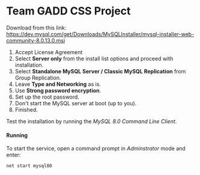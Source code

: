 # Team GADD CSS Project


Download from this link: https://dev.mysql.com/get/Downloads/MySQLInstaller/mysql-installer-web-community-8.0.13.0.msi

1. Accept License Agreement
2. Select **Server only** from the install list options and proceed with installation.
3. Select **Standalone MySQL Server / Classic MySQL Replication** from Group Replication.
4. Leave **Type and Networking** as is.
5. Use **Strong password encryption**.
6. Set up the root password.
7. Don't start the MySQL server at boot (up to you).
8. Finished.

Test the installation by running the *MySQL 8.0 Command Line Client*.

#### Running
To start the service, open a command prompt in *Adminstrator* mode and enter:
```
net start mysql80
```